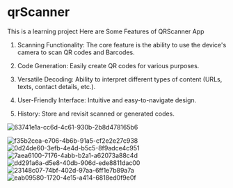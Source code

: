 # qrScanner
This is a learning project
Here are Some Features of QRScanner App
1. Scanning Functionality: The core feature is the ability to use the device's camera to scan QR codes and Barcodes.

2. Code Generation: Easily create QR codes for various purposes.

3. Versatile Decoding: Ability to interpret different types of content (URLs, texts, contact details, etc.).

4. User-Friendly Interface: Intuitive and easy-to-navigate design.

5. History: Store and revisit scanned or generated codes.
   
![63741e1a-cc6d-4c61-930b-2b8d478165b6](https://github.com/satya0214/qrScanner/assets/109071698/767b5536-2fe0-4a56-b05a-f17431b1da77)

![f35b2cea-e706-4b6b-91a5-cf2e2e27c938](https://github.com/satya0214/qrScanner/assets/109071698/66633183-7cef-4cac-b6d2-a22ab78cbe73)
![0d24de60-3efb-4e4d-b5c5-8f9adce4c951](https://github.com/satya0214/qrScanner/assets/109071698/aeabde1b-7de9-4700-9b4d-99dc14372d13)
![7aea6100-7176-4abb-b2a1-a62073a88c4d](https://github.com/satya0214/qrScanner/assets/109071698/c3e3be81-a6c7-44ae-8acd-ed07429913f5)
![dd291a6a-d5e8-40db-906d-ede8811dac00](https://github.com/satya0214/qrScanner/assets/109071698/8ef0b08b-2b3e-4d62-a3cd-c8f72e93b73c)
![23148c07-74bf-402d-97aa-6ff1e7b89a7a](https://github.com/satya0214/qrScanner/assets/109071698/815baf9d-f9fb-425f-9b33-cc5f014426a6)
![eab09580-1720-4e15-a414-6818ed0f9e0f](https://github.com/satya0214/qrScanner/assets/109071698/19aa4c3b-501b-469f-b258-04b24454d315)
